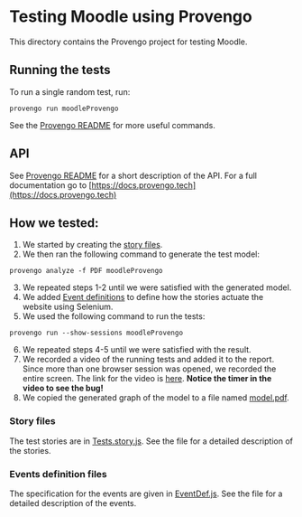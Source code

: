 # Testing Moodle using Provengo
This directory contains the Provengo project for testing Moodle.


## Running the tests
To run a single random test, run:
```shell 
provengo run moodleProvengo
```

See the [Provengo README](moodleProvengo/README.md) for more useful commands.

## API
See [Provengo README](moodleProvengo/README.md) for a short description of the API.
For a full documentation go to [https://docs.provengo.tech](https://docs.provengo.tech)

## How we tested:
1. We started by creating the [story files](moodleProvengo/spec/js/Moodle.story.js).
2. We then ran the following command to generate the test model:
```shell
provengo analyze -f PDF moodleProvengo   
```
3. We repeated steps 1-2 until we were satisfied with the generated model.
4. We added [Event definitions](moodleProvengo/spec/js/Moodle.EventDef.js) to define how the stories actuate the website using Selenium.
5. We used the following command to run the tests:
```shell
provengo run --show-sessions moodleProvengo
```
6. We repeated steps 4-5 until we were satisfied with the result.
7. We recorded a video of the running tests and added it to the report. Since more than one browser session was opened, we recorded the entire screen. The link for the video is [here](https://drive.google.com/file/d/1D4uv7J0gm6kod2UKNn6TDTdMSFrvIB0f/view?pli=1). **Notice the timer in the video to see the bug!**
8. We copied the generated graph of the model to a file named [model.pdf](model.pdf).

### Story files
The test stories are in [Tests.story.js](moodleProvengo/spec/js/Moodle.story.js). See the file for a detailed description of the stories.


### Events definition files
The specification for the events are given in [EventDef.js](moodleProvengo/spec/js/Moodle.EventDef.js). See the file for a detailed description of the events.